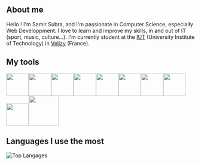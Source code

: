 ## About me

Hello ! I'm Samir Subra, and I'm passionate in Computer Science, especially Web Developpment.
I love to learn and improve my skills, in and out of IT (sport, music, culture...). I'm currently
student at the [IUT](https://www.uvsq.fr/dut-informatique-info) (University Institute of Technology) in [Velizy](https://www.google.com/maps/place/78140+V%C3%A9lizy-Villacoublay/data=!4m2!3m1!1s0x47e67be48118a7f9:0x40b82c3688c3650?sa=X&ved=2ahUKEwjaw_Cv67vvAhVIxoUKHcmsDIcQ8gEwJXoECDwQAQ) (France).


## My tools

<img src="https://cdn.jsdelivr.net/gh/devicons/devicon/icons/html5/html5-original-wordmark.svg" height="60px"/><img src="https://cdn.jsdelivr.net/gh/devicons/devicon/icons/css3/css3-original-wordmark.svg" height="60px"/><img src="https://cdn.jsdelivr.net/gh/devicons/devicon/icons/php/php-original.svg" height="60px"/><img src="https://cdn.jsdelivr.net/gh/devicons/devicon/icons/javascript/javascript-original.svg" height="60px"/><img src="https://cdn.jsdelivr.net/gh/devicons/devicon/icons/c/c-original.svg" height="60px"/><img src="https://cdn.jsdelivr.net/gh/devicons/devicon/icons/java/java-original.svg" height="60px"/><img src="https://cdn.jsdelivr.net/gh/devicons/devicon/icons/python/python-original.svg" height="60px"/><img src="https://cdn.jsdelivr.net/gh/devicons/devicon/icons/mysql/mysql-original-wordmark.svg" height="60px"/><img src="https://cdn.jsdelivr.net/gh/devicons/devicon/icons/figma/figma-original.svg" height="60px"/><img src="https://cdn.jsdelivr.net/gh/devicons/devicon/icons/intellij/intellij-original-wordmark.svg" height="80px"/>



## Languages I use the most

![Top Langages](https://github-readme-stats.vercel.app/api/top-langs/?username=SamirSubra&hide=html&hide_title=true&hide_border=true&layout=compact&langs_count=7&exclude_repo=comp426&text_color=000&icon_color=fff&theme=auto)
